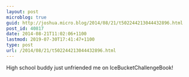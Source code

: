 ```yaml
---
layout: post
microblog: true
guid: http://joshua.micro.blog/2014/08/21/t502244213044432896.html
post_id: 40817
date: 2014-08-21T11:02:06+1100
lastmod: 2019-07-30T17:41:47+1100
type: post
url: /2014/08/21/t502244213044432896.html
---
```

High school buddy just unfriended me on IceBucketChallengeBook!
